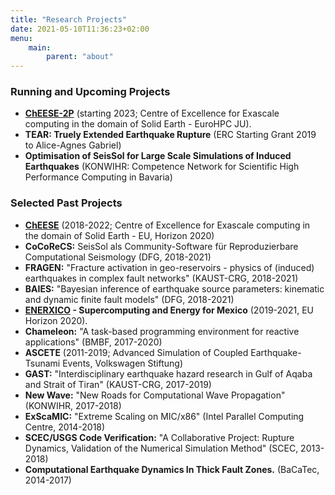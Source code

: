 ```yaml
---
title: "Research Projects"
date: 2021-05-10T11:36:23+02:00
menu:
    main:
        parent: "about"
---
```


### Running and Upcoming Projects

- **[ChEESE-2P](https://cheese-coe.eu/)** (starting 2023; Centre of Excellence for Exascale computing in the domain of Solid Earth - EuroHPC JU). 
- **TEAR: Truely Extended Earthquake Rupture** (ERC Starting Grant 2019 to Alice-Agnes Gabriel)
- **Optimisation of SeisSol for Large Scale Simulations of Induced Earthquakes** (KONWIHR: Competence Network for Scientific High Performance Computing in Bavaria)

### Selected Past Projects

- **[ChEESE](https://cheese-coe.eu/)**  (2018-2022; Centre of Excellence for Exascale computing in the domain of Solid Earth - EU, Horizon 2020)
- **CoCoReCS:** SeisSol als Community-Software für Reproduzierbare Computational Seismology (DFG, 2018-2021)
- **FRAGEN:** "Fracture activation in geo-reservoirs - physics of (induced) earthquakes in complex fault networks" (KAUST-CRG, 2018-2021) 
- **BAIES:** "Bayesian inference of earthquake source parameters: kinematic and dynamic finite fault models" (DFG, 2018-2021)
- **[ENERXICO](https://enerxico-project.eu/) - Supercomputing and Energy for Mexico**  (2019-2021, EU Horizon 2020).
- **Chameleon:** "A task-based programming environment for reactive applications" (BMBF, 2017-2020)
- **ASCETE** (2011-2019; Advanced Simulation of Coupled Earthquake-Tsunami Events, Volkswagen Stiftung)
- **GAST:** "Interdisciplinary earthquake hazard research in Gulf of Aqaba and Strait of Tiran" (KAUST-CRG, 2017-2019) 
- **New Wave:** "New Roads for Computational Wave Propagation" (KONWIHR, 2017-2018)
- **ExScaMIC:** "Extreme Scaling on MIC/x86" (Intel Parallel Computing Centre, 2014-2018)
- **SCEC/USGS Code Verification:** "A Collaborative Project: Rupture Dynamics, Validation of the Numerical Simulation Method" (SCEC, 2013-2018)
- **Computational Earthquake Dynamics In Thick Fault Zones.** (BaCaTec, 2014-2017)


    

